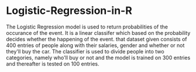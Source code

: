 # Logistic-Regression-in-R
The Logistic Regression model is used to return probabilities of the occurance of the event. It is a linear classifer which based on the probability decides whether the happening of the event. that dataset given consists of 400 entries of people along with their salaries, gender and whether or not they'll buy the car. The classifier is used to divide people into two categories, namely who'll buy or not and the model is trained on 300 entries and thereafter is tested on 100 entries.
